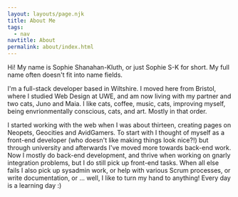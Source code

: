 ```yaml
---
layout: layouts/page.njk
title: About Me
tags:
  - nav
navtitle: About
permalink: about/index.html
---
```


Hi! My name is Sophie Shanahan-Kluth, or just Sophie S-K for short. My full name often doesn't fit into name fields.

I'm a full-stack developer based in Wiltshire. I moved here from Bristol, where I studied Web Design at UWE, and am now living with my partner and two cats, Juno and Maia. I like cats, coffee, music, cats, improving myself, being envrionmentally conscious, cats, and art. Mostly in that order.

I started working with the web when I was about thirteen, creating pages on Neopets, Geocities and AvidGamers. To start with I thought of myself as a front-end developer (who doesn't like making things look nice?!) but through university and afterwards I've moved more towards back-end work. Now I mostly do back-end development, and thrive when working on gnarly integration problems, but I do still pick up front-end tasks. When all else fails I also pick up sysadmin work, or help with various Scrum processes, or write documentation, or ... well, I like to turn my hand to anything! Every day is a learning day :)
